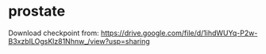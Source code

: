 # prostate
Download checkpoint from: https://drive.google.com/file/d/1ihdWUYq-P2w-B3xzbILOgsKlz81Nhnw_/view?usp=sharing
